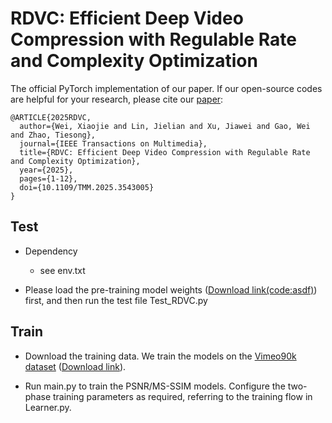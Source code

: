 # RDVC: Efficient Deep Video Compression with Regulable Rate and Complexity Optimization

The official PyTorch implementation of our paper. If our open-source codes are helpful for your research, please cite our [paper](https://ieeexplore.ieee.org/document/10891391):

```
@ARTICLE{2025RDVC,
  author={Wei, Xiaojie and Lin, Jielian and Xu, Jiawei and Gao, Wei and Zhao, Tiesong},
  journal={IEEE Transactions on Multimedia}, 
  title={RDVC: Efficient Deep Video Compression with Regulable Rate and Complexity Optimization}, 
  year={2025},
  pages={1-12},
  doi={10.1109/TMM.2025.3543005}
}
```
## Test

- Dependency
  
  - see env.txt

- Please load the pre-training model weights ([Download link(code:asdf)](https://pan.baidu.com/s/1TXn-Njw6en9k7x4U_nFM2A?pwd=asdf)) first, and then run the test file Test_RDVC.py

## Train

- Download the training data. We train the models on the [Vimeo90k dataset](https://github.com/anchen1011/toflow) ([Download link](http://data.csail.mit.edu/tofu/dataset/vimeo_septuplet.zip)).
  
- Run main.py to train the PSNR/MS-SSIM models. Configure the two-phase training parameters as required, referring to the training flow in Learner.py.
